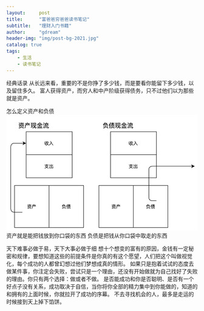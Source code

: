 ```yaml
---
layout:     post
title:      "富爸爸穷爸爸读书笔记"
subtitle:   "理财入门书籍"
author:     "gdream"
header-img: "img/post-bg-2021.jpg"
catalog: true
tags:
    - 生活
    - 读书笔记
---
```


经典话录
从长远来看，重要的不是你挣了多少钱，而是要看你能留下多少钱，以及留住多久。
富人获得资产，而穷人和中产阶级获得债务，只不过他们以为那些就是资产。

怎么定义资产和负债
![现金流](/img/booknotes/post-富爸爸穷爸爸.png)
资产就是能把钱放到你口袋的东西
负债是把钱从你口袋中取走的东西


天下难事必做于易，天下大事必做于细
想十个想变的富有的原因，金钱有一定秘密和规律，要想知道这些的前提条件是你真的有这个愿望，人们把这个叫做视觉化，每个成功的人都曾幻想过他们梦想成真的情形。
如果只是抱着试试的态度去做某件事，你注定会失败，尝试只是一个理由，还没有开始做就为自己找好了失败的理由。你只有两个选择：做或者不做。
是否能成功和你是否聪明、是否有一个好点子没有关系，成功取决于自信，当你将你全部的精力集中到你能做的，知道的和拥有的上面时候，你就拉开了成功的序幕。
不去寻找机会的人，最多是走运的时候接到天上掉下馅饼。
